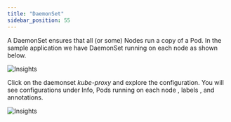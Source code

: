 ```yaml
---
title: "DaemonSet"
sidebar_position: 55
---
```


A DaemonSet ensures that all (or some) Nodes run a copy of a Pod. In the sample application we have DaemonSet running on each node as shown below.

![Insights](/img/resource-view/daemonset.jpg)

Click on the daemonset <i>kube-proxy</i> and explore the configuration. You will see configurations under Info, Pods running on each node , labels , and annotations.

![Insights](/img/resource-view/daemonset-detail.jpg)

